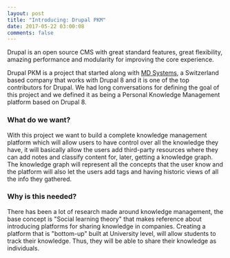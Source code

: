 ```yaml
---
layout: post
title: "Introducing: Drupal PKM"
date: 2017-05-22 03:00:08
comments: false
---
```

Drupal is an open source CMS with great standard features, great flexibility, amazing performance and modularity for improving the core experience.

Drupal PKM is a project that started along with [MD Systems](https://www.md-systems.ch), a Switzerland based company that works with Drupal 8 and it is one of the top contributors for Drupal. We had long conversations for defining the goal of this project and we defined it as being a Personal Knowledge Management platform based on Drupal 8.


### What do we want?

With this project we want to build a complete knowledge management platform which will allow users to have control over all the knowledge they have, it will basically allow the users add third-party resources where they can add notes and classify content for, later, getting a knowledge graph.
The knowledge graph will represent all the concepts that the user know and the platform will also let the users add tags and having historic views of all the info they gathered.


### Why is this needed?

There has been a lot of research made around knowledge management, the base concept is "Social learning theory" that makes reference about introducing platforms for sharing knowledge in companies.
Creating a platform that is "bottom-up" built at University level, will allow students to track their knowledge. Thus, they will be able to share their knowledge as individuals.

